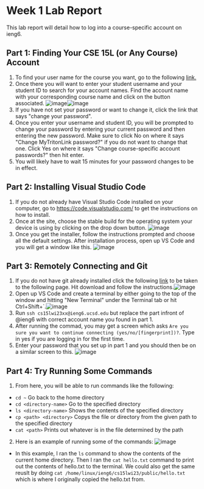 # Week 1 Lab Report
This lab report will detail how to log into a course-specific account on ieng6.
## Part 1: Finding Your CSE 15L (or Any Course) Account
1. To find your user name for the course you want, go to the following [link.](https://sdacs.ucsd.edu/~icc/index.php)
2. Once there you will want to enter your student username and your student ID to search for your account names. Find the account name with your corresponding course name and click on the button associated. ![image](https://user-images.githubusercontent.com/67081225/212378454-c522c230-83bb-40a1-97b4-751310af8e99.png)![image](https://user-images.githubusercontent.com/67081225/212378935-07287926-30c6-4454-9d7a-23ab72d14f02.png)
3. If you have not set your password or want to change it, click the link that says "change your password".
4. Once you enter your username and student ID, you will be prompted to change your password by entering your current password and then entering the new password. Make sure to click No on where it says "Change MyTritonLink password?" if you do not want to change that one. Click Yes on where it says "Change course-specific account passwords?" then hit enter.
5. You will likely have to wait 15 minutes for your password changes to be in effect.

## Part 2: Installing Visual Studio Code
1. If you do not already have Visual Studio Code installed on your computer, go to https://code.visualstudio.com/ to get the instructions on how to install.
2. Once at the site, choose the stable build for the operating system your device is using by clicking on the drop down button. ![image](https://user-images.githubusercontent.com/67081225/212381197-6c6dbd81-a5da-4f77-88a7-e98cb0b5282f.png)
3. Once you get the installer, follow the instructions prompted and choose all the default settings. After installation process, open up VS Code and you will get a window like this.                                                               ![image](https://user-images.githubusercontent.com/67081225/212381592-6d78b56f-bcc9-4e22-81bd-1eab42b5ea3b.png)

## Part 3: Remotely Connecting and Git
1. If you do not have git already installed click the following [link](https://gitforwindows.org/) to be taken to the following page. Hit download and follow the instructions.![image](https://user-images.githubusercontent.com/67081225/212382005-fad827ca-0f77-4e49-98c4-8a6a9ed7dd52.png)
2. Open up VS Code and create a terminal by either going to the top of the window and hitting "New Terminal" under the Terminal tab or hit Ctrl+Shift+`.![image](https://user-images.githubusercontent.com/67081225/212393373-b9af5223-cc9c-4064-a4e7-6ae8907c288d.png)
3. Run `ssh cs15lwi23xx@ieng6.ucsd.edu` but replace the part infront of @ieng6 with correct account name you found in part 1. 
4. After running the commad, you may get a screen which asks `Are you sure you want to continue connecting (yes/no/[fingerprint])?`. Type in yes if you are logging in for the first time. 
5. Enter your password that you set up in part 1 and you should then be on a similar screen to this. ![image](https://user-images.githubusercontent.com/67081225/212392663-16832bc4-9f7c-4784-ab6a-18f37b028959.png)


## Part 4: Try Running Some Commands
1. From here, you will be able to run commands like the following:
* `cd ~` Go back to the home directory
* `cd <directory-name>` Go to the specified directory
* `ls <directory-name>` Shows the contents of the specified directory
* `cp <path> <directory>` Copys the file or directory from the given path to the specified directory
* `cat <path>` Prints out whatever is in the file determined by the path

2. Here is an example of running some of the commands: ![image](https://user-images.githubusercontent.com/67081225/212390979-4cbf9261-84d7-4d73-a408-67d0aafe601c.png)  

* In this example, I ran the `ls` command to show the contents of the current home directory. Then I ran the `cat hello.txt` command to print out the contents of hello.txt to the terminal. We could also get the same reuslt by doing `cat /home/linux/ieng6/cs15lwi23/public/hello.txt` which is where I originally copied the hello.txt from.

